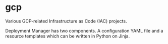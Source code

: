 # gcp

Various GCP-related Infrastructure as Code (IAC) projects.

Deployment Manager has two components. A configuration YAML file and a resource templates which can be written in Python on Jinja.
